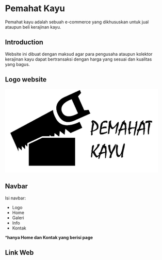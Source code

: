 # Pemahat Kayu
Pemahat kayu adalah sebuah e-commerce yang dikhususkan untuk jual ataupun beli kerajinan kayu.

## Introduction
Website ini dibuat dengan maksud agar para pengusaha ataupun kolektor kerajinan kayu dapat bertransaksi dengan harga yang sesuai dan kualitas yang bagus.

## Logo website
![gambar logo](./assets/logo.jpg) 

## Navbar
Isi navbar: 
- Logo
- Home
- Galeri
- Info
- Kontak

*__hanya Home dan Kontak yang berisi page__


## Link Web





